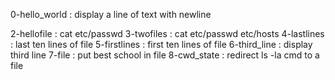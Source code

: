 0-hello_world : display a line of text with newline

2-hellofile : cat etc/passwd
3-twofiles : cat etc/passwd etc/hosts
4-lastlines : last ten lines of file
5-firstlines : first ten lines of file
6-third_line : display third line
7-file : put best school in file
8-cwd_state : redirect ls -la cmd to a file
